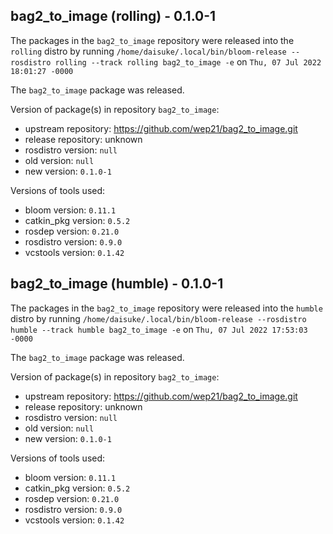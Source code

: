 ## bag2_to_image (rolling) - 0.1.0-1

The packages in the `bag2_to_image` repository were released into the `rolling` distro by running `/home/daisuke/.local/bin/bloom-release --rosdistro rolling --track rolling bag2_to_image -e` on `Thu, 07 Jul 2022 18:01:27 -0000`

The `bag2_to_image` package was released.

Version of package(s) in repository `bag2_to_image`:

- upstream repository: https://github.com/wep21/bag2_to_image.git
- release repository: unknown
- rosdistro version: `null`
- old version: `null`
- new version: `0.1.0-1`

Versions of tools used:

- bloom version: `0.11.1`
- catkin_pkg version: `0.5.2`
- rosdep version: `0.21.0`
- rosdistro version: `0.9.0`
- vcstools version: `0.1.42`


## bag2_to_image (humble) - 0.1.0-1

The packages in the `bag2_to_image` repository were released into the `humble` distro by running `/home/daisuke/.local/bin/bloom-release --rosdistro humble --track humble bag2_to_image -e` on `Thu, 07 Jul 2022 17:53:03 -0000`

The `bag2_to_image` package was released.

Version of package(s) in repository `bag2_to_image`:

- upstream repository: https://github.com/wep21/bag2_to_image.git
- release repository: unknown
- rosdistro version: `null`
- old version: `null`
- new version: `0.1.0-1`

Versions of tools used:

- bloom version: `0.11.1`
- catkin_pkg version: `0.5.2`
- rosdep version: `0.21.0`
- rosdistro version: `0.9.0`
- vcstools version: `0.1.42`


